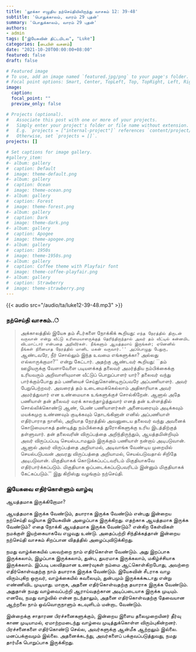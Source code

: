 ```yaml
---
title: 'லூக்கா எழுதிய நற்செய்தியிலிருந்து வாசகம் 12: 39-48'
subtitle: 'பொதுக்காலம், வாரம் 29 புதன்'
summary: 'பொதுக்காலம், வாரம் 29 புதன்'
authors:
- admin
tags: ["இயேசுவின் திட்டமிடல", "Luke"]
categories: [பைபிள் வசனம்]
date: "2021-10-20T00:00:00+08:00"
featured: false
draft: false

# Featured image
# To use, add an image named `featured.jpg/png` to your page's folder.
# Focal point options: Smart, Center, TopLeft, Top, TopRight, Left, Right, BottomLeft, Bottom, BottomRight
image:
  caption:
  focal_point: ""
  preview_only: false

# Projects (optional).
#   Associate this post with one or more of your projects.
#   Simply enter your project's folder or file name without extension.
#   E.g. `projects = ["internal-project"]` references `content/project/deep-learning/index.md`.
#   Otherwise, set `projects = []`.
projects: []

# Set captions for image gallery.
#gallery_item:
#- album: gallery
#  caption: Default
#  image: theme-default.png
#- album: gallery
#  caption: Ocean
#  image: theme-ocean.png
#- album: gallery
#  caption: Forest
#  image: theme-forest.png
#- album: gallery
#  caption: Dark
#  image: theme-dark.png
#- album: gallery
#  caption: Apogee
#  image: theme-apogee.png
#- album: gallery
#  caption: 1950s
#  image: theme-1950s.png
#- album: gallery
#  caption: Coffee theme with Playfair font
#  image: theme-coffee-playfair.png
#- album: gallery
#  caption: Strawberry
#  image: theme-strawberry.png
---
```


{{< audio src="/audio/ta/luke12-39-48.mp3" >}}

###  நற்செய்தி வாசகம்..்
> அக்காலத்தில் இயேசு தம் சீடர்களை நோக்கிக் கூறியது: ``எந்த நேரத்தில் திருடன் வருவான் என்று வீட்டு உரிமையாளருக்குத் தெரிந்திருந்தால் அவர் தம் வீட்டில் கன்னமிட விடமாட்டார் என்பதை அறிவீர்கள். நீங்களும் ஆயத்தமாய் இருங்கள்; ஏனெனில் நீங்கள் நினையாத நேரத்தில் மானிட மகன் வருவார்.'' அப்பொழுது பேதுரு, ``ஆண்டவரே, நீர் சொல்லும் இந்த உவமை எங்களுக்கா? அல்லது எல்லாருக்குமா?'' என்று கேட்டார். அதற்கு ஆண்டவர் கூறியது: ``தம் ஊழியருக்கு வேளாவேளை படியளக்கத் தலைவர் அமர்த்திய நம்பிக்கைக்கு உரியவரும் அறிவாளியுமான வீட்டுப் பொறுப்பாளர் யார்? தலைவர் வந்து பார்க்கும்போது தம் பணியைச் செய்துகொண்டிருப்பவரே அப்பணியாளர். அவர் பேறுபெற்றவர். அவரைத் தம் உடைமைக்கெல்லாம் அதிகாரியாக அவர் அமர்த்துவார் என உண்மையாக உங்களுக்குச் சொல்கிறேன். ஆனால் அதே பணியாள் தன் தலைவர் வரக் காலந்தாழ்த்துவார் எனத் தன் உள்ளத்தில் சொல்லிக்கொண்டு ஆண், பெண் பணியாளர்கள் அனைவரையும் அடிக்கவும் மயக்கமுற உண்ணவும் குடிக்கவும் தொடங்கினான் எனில் அப்பணியாள் எதிர்பாராத நாளில், அறியாத நேரத்தில் அவனுடைய தலைவர் வந்து அவனைக் கொடுமையாகத் தண்டித்து நம்பிக்கைத் துரோகிகளுக்கு உரிய இடத்திற்குத் தள்ளுவார். தன் தலைவரின் விருப்பத்தை அறிந்திருந்தும், ஆயத்தமின்றியும் அவர் விருப்பப்படி செயல்படாமலும் இருக்கும் பணியாள் நன்றாய் அடிபடுவான். ஆனால் அவர் விருப்பத்தை அறியாமல், அடிவாங்க வேண்டிய முறையில் செயல்படுபவன் அவரது விருப்பத்தை அறியாமல், செயல்படுவதால் சிறிதே அடிபடுவான். மிகுதியாகக் கொடுக்கப்பட்டவரிடம் மிகுதியாகவே எதிர்பார்க்கப்படும். மிகுதியாக ஒப்படைக்கப்படுபவரிடம் இன்னும் மிகுதியாகக் கேட்கப்படும்.'' இது கிறிஸ்து வழங்கும் நற்செய்தி.

### இயேசுவை எதிர்கொள்ளும் வாழ்வு
ஆயத்தமாக இருக்கிறோமா?

ஆயத்தமாக இருக்க வேண்டும், தயாராக இருக்க வேண்டும் என்பது இன்றைய நற்செய்தி வழியாக இயேசுவின் அழைப்பாக இருக்கிறது. எதற்காக ஆயத்தமாக இருக்க வேண்டும்? எதை நோக்கி ஆயத்தமாக இருக்க வேண்டும்? என்கிற கேள்விகள் நமக்குள் இயற்கையாகவே எழுவது உண்டு. அதைப்பற்றி சிந்திக்கத்தான் இன்றைய நற்செய்தி வாசகம் சிறப்பான விதத்தில் அழைப்புவிடுக்கிறது.

நமது வாழ்க்கையில் பலவற்றை நாம் எதிர்கொள்ள வேண்டும். அது இறப்பாக இருக்கலாம், இழப்பாக இருக்கலாம், துன்ப, துயரமாக இருக்கலாம், மகிழ்ச்சியாக இருக்கலாம். இப்படி பலவிதமான உணர்வுகள் நம்மை ஆட்கொள்கிறபோது, அவற்றை எதிர்கொள்வதற்கு நாம் தயாராக இருக்க வேண்டும். இயேசுவின் சீடராக வாழ விரும்புகிற ஒருவர், வாழ்க்கையில் கவலையும், துன்பமும் இருக்கக்கூடாது என்று எண்ணிவிட முடியாது. மாறாக, அதனை எதிர்கொள்வதற்கு தயாராக இருக்க வேண்டும். அதுதான் நமது வாழ்வைப்பற்றி ஆராய்வதற்கான அடிப்படையாக இருக்க முடியும். எனவே, நமது வாழ்வில் என்ன நடந்தாலும், அதனை எதிர்கொள்வதற்கு தேவையான ஆற்றலை நாம் ஒவ்வொருநாளும் கடவுளிடம் மன்றாட வேண்டும்.

இன்றைக்கு சாதாரண பிரச்சனைகளுக்கும், இன்றைய இளைய தலைமுறையினர் தீர்வு காண முடியாமல், ஏமாற்றமடைந்து வாழ்வை முடித்துக்கொள்ள விரும்புகின்றனர். பிரச்சனைகளை எதிர்கொண்டு செல்ல, அவர்களுக்கு ஆன்மீக ஆற்றலும் இல்லை. மனப்பக்குவமும் இல்லை. அதனைக்கடந்து, அவர்களைப் பக்குவப்படுத்துவது, நமது தார்மீக பொறுப்பாக இருக்கிறது.
